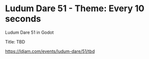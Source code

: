 # Ludum Dare 51 - Theme: Every 10 seconds
Ludum Dare 51 in Godot

Title: TBD

https://ldjam.com/events/ludum-dare/51/tbd
